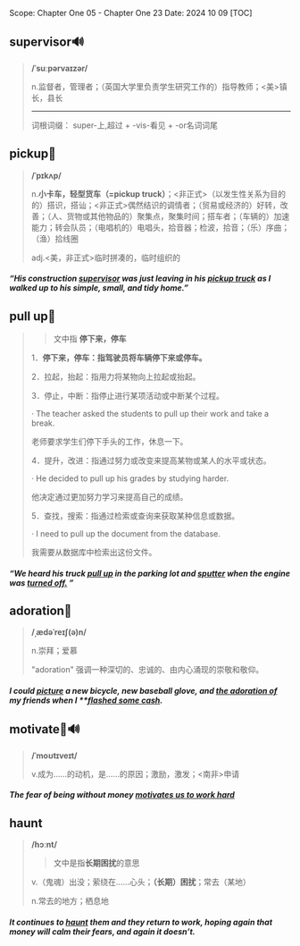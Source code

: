 Scope: Chapter One 05 - Chapter One 23 
Date: 2024 10 09
[TOC]

## supervisor🔊

>**/ˈsuːpərvaɪzər/**
>
>n.监督者，管理者；（英国大学里负责学生研究工作的）指导教师；<美>镇长，县长
>
>---
>
>词根词缀： super-上,超过 + -vis-看见 + -or名词词尾

## pickup🚩

> **/ˈpɪkʌp/**
>
> n.**小卡车，轻型货车（=pickup truck）**；<非正式>（以发生性关系为目的的）搭识，搭讪；<非正式>偶然结识的调情者；（贸易或经济的）好转，改善；（人、货物或其他物品的）聚集点，聚集时间；搭车者；（车辆的）加速能力；转会队员；（电唱机的）电唱头，拾音器；检波，拾音；（乐）序曲；（渔）拾线圈
>
> adj.<美，非正式>临时拼凑的，临时组织的

##### “His construction **<u>supervisor</u>** was just leaving in his <u>**pickup** truck</u> as I walked up to his simple, small, and tidy home.”

## pull up🚩

> > 文中指  **停下来，停车**
>
> 1．**停下来，停车：指驾驶员将车辆停下来或停车。**
>
> 2．拉起，抬起：指用力将某物向上拉起或抬起。
>
> 3．停止，中断：指停止进行某项活动或中断某个过程。
>
> · The teacher asked the students to pull up their work and take a break.
>
> 老师要求学生们停下手头的工作，休息一下。
>
> 4．提升，改进：指通过努力或改变来提高某物或某人的水平或状态。
>
> · He decided to pull up his grades by studying harder.
>
> 他决定通过更加努力学习来提高自己的成绩。
>
> 5．查找，搜索：指通过检索或查询来获取某种信息或数据。
>
> · I need to pull up the document from the database.
>
> 我需要从数据库中检索出这份文件。

##### “We heard his truck **<u>pull up</u>** in the parking lot and **<u>sputter</u>** when the engine was <u>**turned off**.</u> ”

## adoration🚩

> **/ˌædəˈreɪʃ(ə)n/**
>
> n.崇拜；爱慕
>
> "adoration" 强调一种深切的、忠诚的、由内心涌现的崇敬和敬仰。

##### I could **<u>picture</u>** a new bicycle, new baseball glove, and <u>the **adoration** of</u> my friends when I **<u>flashed some cash</u>.

## motivate🚩🔊

> **/ˈmoʊtɪveɪt/**
>
> v.成为……的动机，是……的原因；激励，激发；<南非>申请

##### The fear of being without money <u>**motivates** us to work hard</u>

## haunt

> **/hɔːnt/**
>
> > 文中是指**长期困扰**的意思
>
> v.（鬼魂）出没；萦绕在……心头；**（长期）困扰**；常去（某地）
>
> n.常去的地方；栖息地

##### It continues to **<u>haunt</u>** them and they return to work, hoping again that money will calm their fears, and again it doesn’t. 


